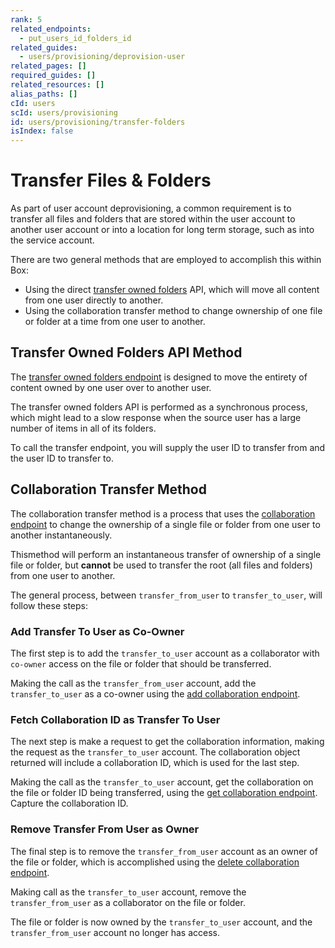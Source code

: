```yaml
---
rank: 5
related_endpoints:
  - put_users_id_folders_id
related_guides:
  - users/provisioning/deprovision-user
related_pages: []
required_guides: []
related_resources: []
alias_paths: []
cId: users
scId: users/provisioning
id: users/provisioning/transfer-folders
isIndex: false
---
```


# Transfer Files & Folders

As part of user account deprovisioning, a common requirement is to transfer all
files and folders that are stored within the user account to another user
account or into a location for long term storage, such as into the service
account.

There are two general methods that are employed to accomplish this within Box:

* Using the direct [transfer owned folders](endpoint://put_users_id_folders_id)
API, which will move all content from one user directly to another.
* Using the collaboration transfer method to change ownership of one file or
folder at a time from one user to another.

## Transfer Owned Folders API Method

The [transfer owned folders endpoint](endpoint://put_users_id_folders_id) is
designed to move the entirety of content owned by one user over to another user.

<Message type='notice'>

The transfer owned folders API is performed as a synchronous process, which
might lead to a slow response when the source user has a large number of
items in all of its folders.

</Message>

To call the transfer endpoint, you will supply the user ID to transfer from and
the user ID to transfer to.

<Samples id='put_users_id_folders_id' >

</Samples>

## Collaboration Transfer Method

The collaboration transfer method is a process that uses the
[collaboration endpoint](endpoint://post_collaborations) to change the
ownership of a single file or folder from one user to another instantaneously.

<Message type='notice'>

  Thismethod will perform an instantaneous transfer of ownership of a single
 file or folder, but **cannot** be used to transfer the root (all files and
 folders) from one user to another.

</Message>

The general process, between `transfer_from_user` to `transfer_to_user`, will
follow these steps:

### Add Transfer To User as Co-Owner

The first step is to add the `transfer_to_user` account as a collaborator with
`co-owner` access on the file or folder that should be transferred.

Making the call as the `transfer_from_user` account, add the `transfer_to_user`
as a co-owner using the
[add collaboration endpoint](endpoint://post_collaborations).

<Samples id='post_collaborations' >

</Samples>

### Fetch Collaboration ID as Transfer To User

The next step is make a request to get the collaboration information, making
the request as the `transfer_to_user` account. The collaboration object
returned will include a collaboration ID, which is used for the last step.

Making the call as the `transfer_to_user` account, get the collaboration on the
file or folder ID being transferred, using the
[get collaboration endpoint](endpoint://get_collaborations_id). Capture the
collaboration ID.

<Sample id='get_collaborations_id' >

</Sample>

### Remove Transfer From User as Owner

The final step is to remove the `transfer_from_user` account as an owner of the
file or folder, which is accomplished using the
[delete collaboration endpoint](endpoint://delete_collaborations_id).

Making call as the `transfer_to_user` account, remove the `transfer_from_user`
as a collaborator on the file or folder.

<Sample id='delete_collaborations_id' >

</Sample>

The file or folder is now owned by the `transfer_to_user` account, and the
`transfer_from_user` account no longer has access.
